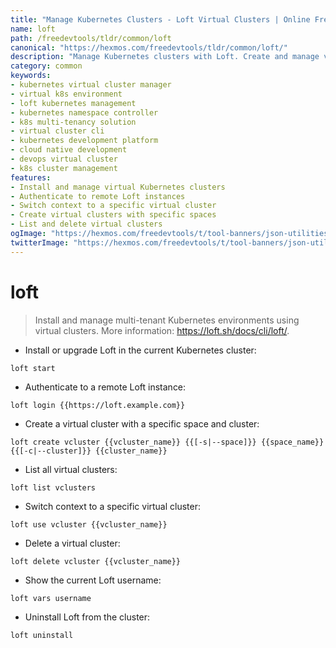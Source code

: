 ```yaml
---
title: "Manage Kubernetes Clusters - Loft Virtual Clusters | Online Free DevTools by Hexmos"
name: loft
path: /freedevtools/tldr/common/loft
canonical: "https://hexmos.com/freedevtools/tldr/common/loft/"
description: "Manage Kubernetes clusters with Loft. Create and manage virtual Kubernetes environments effortlessly. Free online tool, no registration required. Try our DevOps tools."
category: common
keywords:
- kubernetes virtual cluster manager
- virtual k8s environment
- loft kubernetes management
- kubernetes namespace controller
- k8s multi-tenancy solution
- virtual cluster cli
- kubernetes development platform
- cloud native development
- devops virtual cluster
- k8s cluster management
features:
- Install and manage virtual Kubernetes clusters
- Authenticate to remote Loft instances
- Switch context to a specific virtual cluster
- Create virtual clusters with specific spaces
- List and delete virtual clusters
ogImage: "https://hexmos.com/freedevtools/t/tool-banners/json-utilities-banner.png"
twitterImage: "https://hexmos.com/freedevtools/t/tool-banners/json-utilities-banner.png"
---
```


# loft

> Install and manage multi-tenant Kubernetes environments using virtual clusters.
> More information: <https://loft.sh/docs/cli/loft/>.

- Install or upgrade Loft in the current Kubernetes cluster:

`loft start`

- Authenticate to a remote Loft instance:

`loft login {{https://loft.example.com}}`

- Create a virtual cluster with a specific space and cluster:

`loft create vcluster {{vcluster_name}} {{[-s|--space]}} {{space_name}} {{[-c|--cluster]}} {{cluster_name}}`

- List all virtual clusters:

`loft list vclusters`

- Switch context to a specific virtual cluster:

`loft use vcluster {{vcluster_name}}`

- Delete a virtual cluster:

`loft delete vcluster {{vcluster_name}}`

- Show the current Loft username:

`loft vars username`

- Uninstall Loft from the cluster:

`loft uninstall`
